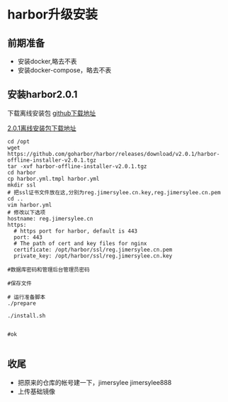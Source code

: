 <!--
author: Jimersy Lee
head: 
date: 2020-06-03
title: harbor升级安装
tags: LINUX,HARBOR,DEVOPS
images:
category: devops
status: publish
summary: 软件还是经常升级的,否则怎么使用最新的功能
-->


# harbor升级安装



## 前期准备
*  安装docker,略去不表
*  安装docker-compose，略去不表

## 安装harbor2.0.1

下载离线安装包
[github下载地址](https://github.com/goharbor/harbor/releases)

[2.0.1离线安装包下载地址](https://github.com/goharbor/harbor/releases/download/v2.0.1/harbor-offline-installer-v2.0.1.tgz)

```
cd /opt
wget https://github.com/goharbor/harbor/releases/download/v2.0.1/harbor-offline-installer-v2.0.1.tgz
tar -xvf harbor-offline-installer-v2.0.1.tgz
cd harbor
cp harbor.yml.tmpl harbor.yml
mkdir ssl
# 把ssl证书文件放在这,分别为reg.jimersylee.cn.key,reg.jimersylee.cn.pem
cd ..
vim harbor.yml
# 修改以下选项
hostname: reg.jimersylee.cn
https:
  # https port for harbor, default is 443
  port: 443
  # The path of cert and key files for nginx
  certificate: /opt/harbor/ssl/reg.jimersylee.cn.pem
  private_key: /opt/harbor/ssl/reg.jimersylee.cn.key

#数据库密码和管理后台管理员密码

#保存文件

# 运行准备脚本
./prepare

./install.sh


#ok


```


## 收尾
* 把原来的仓库的帐号建一下，jimersylee jimersylee888
* 上传基础镜像